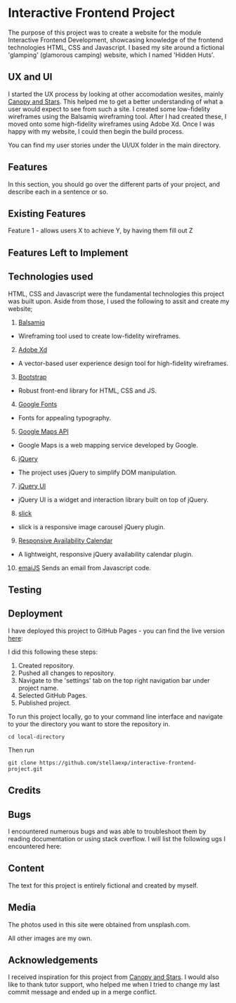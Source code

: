 # Interactive Frontend Project

The purpose of this project was to create a website for the module Interactive Frontend Development, showcasing knowledge of the frontend technologies HTML, CSS and Javascript. I based my site around a fictional 'glamping' (glamorous camping) website, which I named 'Hidden Huts'.

## UX and UI
I started the UX process by looking at other accomodation wesites, mainly [Canopy and Stars](https://www.canopyandstars.co.uk/). This helped me to get a better understanding of what a user would expect to see from such a site.
I created some low-fidelity wireframes using the Balsamiq wireframing tool. After I had created these, I moved onto some high-fidelity wireframes using Adobe Xd. Once I was happy with my website, I could then begin the build process.

You can find my user stories under the UI/UX folder in the main directory.

## Features
In this section, you should go over the different parts of your project, and describe each in a sentence or so.

## Existing Features
Feature 1 - allows users X to achieve Y, by having them fill out Z

## Features Left to Implement

## Technologies used

HTML, CSS and Javascript were the fundamental technologies this project was built upon. Aside from those, I used the following to assit and create my website;

1. [Balsamiq](https://balsamiq.com/)
* Wireframing tool used to create low-fidelity wireframes.
2. [Adobe Xd](https://www.adobe.com/uk/products/xd.html)
* A vector-based user experience design tool for high-fidelity wireframes.
3. [Bootstrap](https://flask.palletsprojects.com/en/1.1.x/)
* Robust front-end library for HTML, CSS and JS.
4. [Google Fonts](https://fonts.google.com/)
*  Fonts for appealing typography.
5. [Google Maps API](https://developers.google.com/maps/documentation/javascript/overview)
* Google Maps is a web mapping service developed by Google.
6. [jQuery](https://jquery.com/)
*  The project uses jQuery to simplify DOM manipulation.
7. [jQuery UI](https://jqueryui.com/)
*  jQuery UI is a widget and interaction library built on top of jQuery.
8. [slick](https://kenwheeler.github.io/slick/)
* slick is a responsive image carousel jQuery plugin.
9. [Responsive Availability Calendar](https://www.jqueryscript.net/time-clock/Simple-Responsive-Availability-Calendar-Plugin-For-jQuery.html)
* A lightweight, responsive jQuery availability calendar plugin.
10. [emaiJS](https://www.emailjs.com/)
Sends an email from Javascript code.

## Testing


## Deployment

I have deployed this project to GitHub Pages - you can find the live version [here]():

I did this following these steps:

1. Created repository.
2. Pushed all changes to repository.
3. Navigate to the 'settings' tab on the top right navigation bar under project name. 
4. Selected GitHub Pages.
5. Published project.

To run this project locally, go to your command line interface and navigate to your the directory you want to store the repository in.

`cd local-directory`

Then run

`git clone https://github.com/stellaexp/interactive-frontend-project.git`

## Credits

## Bugs

I encountered numerous bugs and was able to troubleshoot them by reading documentation or using stack overflow. I will list the following ugs I encountered here:

## Content
The text for this project is entirely fictional and created by myself.

## Media
The photos used in this site were obtained from unsplash.com.

All other images are my own.

## Acknowledgements
I received inspiration for this project from [Canopy and Stars](https://www.canopyandstars.co.uk/). I would also like to thank tutor support, who helped me when I tried to change my last commit message and ended up in a merge conflict.